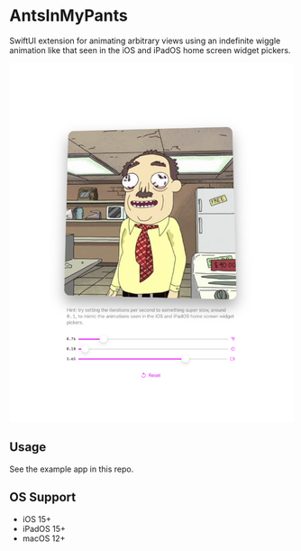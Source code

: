 # AntsInMyPants

SwiftUI extension for animating arbitrary views using an indefinite wiggle animation like that seen in the iOS and iPadOS home screen widget pickers.

![Hero Graphic](./graphic.png)

## Usage

See the example app in this repo.

## OS Support

- iOS 15+
- iPadOS 15+
- macOS 12+

